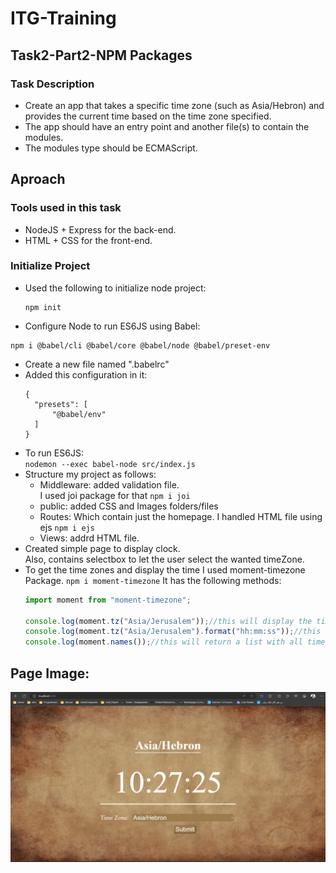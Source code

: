# ITG-Training

## Task2-Part2-NPM Packages

### Task Description  
- Create an app that takes a specific time zone (such as Asia/Hebron) and provides the current time based on the time zone specified.
- The app should have an entry point and another file(s) to contain the modules.
- The modules type should be ECMAScript.

## Aproach

### Tools used in this task  
- NodeJS + Express for the back-end.
- HTML + CSS for the front-end.

### Initialize Project  
- Used the following to initialize node project:
  ```
  npm init
  ```
-  Configure Node to run ES6JS using Babel:
  ```
  npm i @babel/cli @babel/core @babel/node @babel/preset-env
  ```
- Create a new file named ".babelrc"
- Added this configuration in it:  
  ```
  {
    "presets": [
        "@babel/env"
    ]
  } 
  ```
- To run ES6JS:  
  ```nodemon --exec babel-node src/index.js```
- Structure my project as follows:
  - Middleware: added validation file.  
    I used joi package for that ```npm i joi```
  - public: added CSS and Images folders/files
  - Routes: Which contain just the homepage.
    I handled HTML file using ejs ```npm i ejs```
  - Views: addrd HTML file.
- Created simple page to display clock.  
Also, contains selectbox to let the user select the wanted timeZone.
- To get the time zones and display the time I used moment-timezone Package. ```npm i moment-timezone```
  It has the following methods:  
  ```js
  import moment from "moment-timezone";

  console.log(moment.tz("Asia/Jerusalem"));//this will display the time zone according to Jerusalem time.
  console.log(moment.tz("Asia/Jerusalem").format("hh:mm:ss"));//this will display the time in format hh:mm:ss.
  console.log(moment.names());//this will return a list with all time zones in the world.
  ```

## Page Image:
![](public/img/PageImage.png)